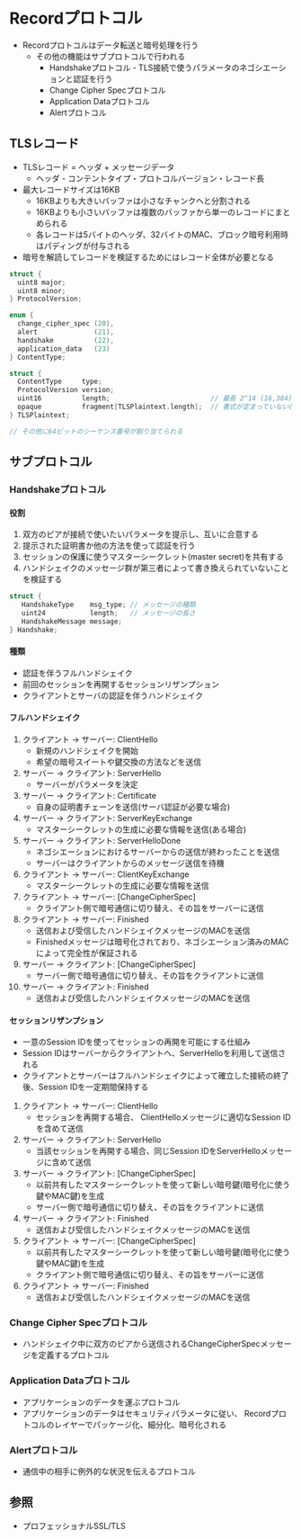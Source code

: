 # Recordプロトコル
- Recordプロトコルはデータ転送と暗号処理を行う
  - その他の機能はサブプロトコルで行われる
    - Handshakeプロトコル - TLS接続で使うパラメータのネゴシエーションと認証を行う
    - Change Cipher Specプロトコル
    - Application Dataプロトコル
    - Alertプロトコル

## TLSレコード
- TLSレコード = ヘッダ + メッセージデータ
  - ヘッダ - コンテントタイプ・プロトコルバージョン・レコード長
- 最大レコードサイズは16KB
  - 16KBよりも大きいバッファは小さなチャンクへと分割される
  - 16KBよりも小さいバッファは複数のバッファから単一のレコードにまとめられる
  - 各レコードは5バイトのヘッダ、32バイトのMAC、ブロック暗号利用時はパディングが付与される
- 暗号を解読してレコードを検証するためにはレコード全体が必要となる

```c
struct {
  uint8 major;
  uint8 minor;
} ProtocolVersion;

enum {
  change_cipher_spec (20),
  alert              (21),
  handshake          (22),
  application_data   (23)
} ContentType;

struct {
  ContentType     type;
  ProtocolVersion version;
  uint16          length;                         // 最長 2^14 (16,384) バイト
  opaque          fragment[TLSPlaintext.length];  // 書式が定まっていない(opaque)データのバッファ
} TLSPlaintext;

// その他に64ビットのシーケンス番号が割り当てられる
```

## サブプロトコル
### Handshakeプロトコル
#### 役割
1. 双方のピアが接続で使いたいパラメータを提示し、互いに合意する
2. 提示された証明書か他の方法を使って認証を行う
3. セッションの保護に使うマスターシークレット(master secret)を共有する
4. ハンドシェイクのメッセージ群が第三者によって書き換えられていないことを検証する

```c
struct {
   HandshakeType    msg_type; // メッセージの種類
   uint24           length;   // メッセージの長さ
   HandshakeMessage message;
} Handshake;
```

#### 種類
- 認証を伴うフルハンドシェイク
- 前回のセッションを再開するセッションリザンプション
- クライアントとサーバの認証を伴うハンドシェイク

#### フルハンドシェイク
1. クライアント -> サーバー: ClientHello
    - 新規のハンドシェイクを開始
    - 希望の暗号スイートや鍵交換の方法などを送信
2. サーバー -> クライアント: ServerHello
    - サーバーがパラメータを決定
3. サーバー -> クライアント: Certificate
    - 自身の証明書チェーンを送信(サーバ認証が必要な場合)
4. サーバー -> クライアント: ServerKeyExchange
    - マスターシークレットの生成に必要な情報を送信(ある場合)
5. サーバー -> クライアント: ServerHelloDone
    - ネゴシエーションにおけるサーバーからの送信が終わったことを送信
    - サーバーはクライアントからのメッセージ送信を待機
6. クライアント -> サーバー: ClientKeyExchange
    - マスターシークレットの生成に必要な情報を送信
7. クライアント -> サーバー: [ChangeCipherSpec]
    - クライアント側で暗号通信に切り替え、その旨をサーバーに送信
8. クライアント -> サーバー: Finished
    - 送信および受信したハンドシェイクメッセージのMACを送信
    - Finishedメッセージは暗号化されており、ネゴシエーション済みのMACによって完全性が保証される
9. サーバー -> クライアント: [ChangeCipherSpec]
    - サーバー側で暗号通信に切り替え、その旨をクライアントに送信
10. サーバー -> クライアント: Finished
    - 送信および受信したハンドシェイクメッセージのMACを送信

#### セッションリザンプション
- 一意のSession IDを使ってセッションの再開を可能にする仕組み
- Session IDはサーバーからクライアントへ、ServerHelloを利用して送信される
- クライアントとサーバーはフルハンドシェイクによって確立した接続の終了後、Session IDを一定期間保持する
1. クライアント -> サーバー: ClientHello
    - セッションを再開する場合、 ClientHelloメッセージに適切なSession IDを含めて送信
2. サーバー -> クライアント: ServerHello
    - 当該セッションを再開する場合、同じSession IDをServerHelloメッセージに含めて送信
3. サーバー -> クライアント: [ChangeCipherSpec]
    - 以前共有したマスターシークレットを使って新しい暗号鍵(暗号化に使う鍵やMAC鍵)を生成
    - サーバー側で暗号通信に切り替え、その旨をクライアントに送信
4. サーバー -> クライアント: Finished
    - 送信および受信したハンドシェイクメッセージのMACを送信
5. クライアント -> サーバー: [ChangeCipherSpec]
    - 以前共有したマスターシークレットを使って新しい暗号鍵(暗号化に使う鍵やMAC鍵)を生成
    - クライアント側で暗号通信に切り替え、その旨をサーバーに送信
6. クライアント -> サーバー: Finished
    - 送信および受信したハンドシェイクメッセージのMACを送信

### Change Cipher Specプロトコル
- ハンドシェイク中に双方のピアから送信されるChangeCipherSpecメッセージを定義するプロトコル

### Application Dataプロトコル
- アプリケーションのデータを運ぶプロトコル
- アプリケーションのデータはセキュリティパラメータに従い、
  Recordプロトコルのレイヤーでパッケージ化、細分化、暗号化される

### Alertプロトコル
- 通信中の相手に例外的な状況を伝えるプロトコル

## 参照
- プロフェッショナルSSL/TLS
